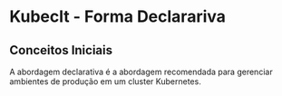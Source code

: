 # Kubeclt - Forma Declarariva

## Conceitos Iniciais

A abordagem declarativa é a abordagem recomendada para gerenciar ambientes de produção em um cluster Kubernetes.
